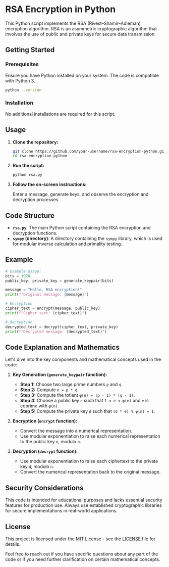# RSA Encryption in Python

This Python script implements the RSA (Rivest–Shamir–Adleman) encryption algorithm. RSA is an asymmetric cryptographic algorithm that involves the use of public and private keys for secure data transmission.

## Getting Started

### Prerequisites

Ensure you have Python installed on your system. The code is compatible with Python 3.

```bash
python --version
```

### Installation

No additional installations are required for this script.

## Usage

1. **Clone the repository:**

   ```bash
   git clone https://github.com/your-username/rsa-encryption-python.git
   cd rsa-encryption-python
   ```

2. **Run the script:**

   ```bash
   python rsa.py
   ```

3. **Follow the on-screen instructions:**

   Enter a message, generate keys, and observe the encryption and decryption processes.

## Code Structure

- **`rsa.py`**: The main Python script containing the RSA encryption and decryption functions.
- **`sympy` (directory)**: A directory containing the `sympy` library, which is used for modular inverse calculation and primality testing.

## Example

```python
# Example usage:
bits = 1024
public_key, private_key = generate_keypair(bits)

message = "Hello, RSA encryption!"
print(f"Original message: {message}")

# Encryption
cipher_text = encrypt(message, public_key)
print(f"Cipher text: {cipher_text}")

# Decryption
decrypted_text = decrypt(cipher_text, private_key)
print(f"Decrypted message: {decrypted_text}")
```

## Code Explanation and Mathematics

Let's dive into the key components and mathematical concepts used in the code:

1. **Key Generation (`generate_keypair` function):**

   - **Step 1:** Choose two large prime numbers `p` and `q`.
   - **Step 2:** Compute `n = p * q`.
   - **Step 3:** Compute the totient `φ(n) = (p - 1) * (q - 1)`.
   - **Step 4:** Choose a public key `e` such that `1 < e < φ(n)` and `e` is coprime with `φ(n)`.
   - **Step 5:** Compute the private key `d` such that `(d * e) % φ(n) = 1`.

2. **Encryption (`encrypt` function):**

   - Convert the message into a numerical representation.
   - Use modular exponentiation to raise each numerical representation to the public key `e`, modulo `n`.

3. **Decryption (`decrypt` function):**

   - Use modular exponentiation to raise each ciphertext to the private key `d`, modulo `n`.
   - Convert the numerical representation back to the original message.

## Security Considerations

This code is intended for educational purposes and lacks essential security features for production use. Always use established cryptographic libraries for secure implementations in real-world applications.

## License

This project is licensed under the MIT License - see the [LICENSE](LICENSE) file for details.

Feel free to reach out if you have specific questions about any part of the code or if you need further clarification on certain mathematical concepts.
